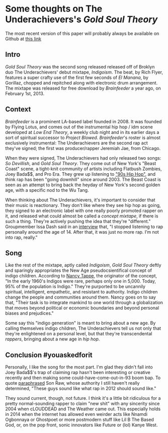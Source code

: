 # Some thoughts on The Underachievers's *Gold Soul Theory*

The most recent version of this paper will probably always be available on Github at [this link](https://github.com/amonks/hip-hop-analysis/blob/master/goldsoultheory.md)

## Intro

*Gold Soul Theory* was the second song released released off of Broklyn duo The Underachievers' debut mixtape, *Indigoism*. The beat, by Rich Flyer, features a super crafty use of the first few seconds of *El Manana*, by Gorillaz, chopped and repitched along with electronic drum arrangement. The mixtape was released for free download by *Brainfeeder* a year ago, on February 1st, 2013.

## Context

*Brainfeeder* is a prominent LA-based label founded in 2008. It was founded by Flying Lotus, and comes out of the instrumental hip hop / idm scene developed at *Low End Theory*, a weekly club night and in its earlier days a sort of spiritual successor to *Project Blowed*. *Brainfeeder*'s roster is almost exclusively instrumental: The Underachievers are the second rap act they've signed; the first was producer/rapper Jeremiah Jae, from Chicago.

When they were signed, The Underachievers had only released two songs: *So Devillish*, and *Gold Soul Theory*. They come out of New York's "Beast Coast" scene, a tight-knit community of artists including Flatbush Zombies, Joey Bada$$,  and Pro Era. They grew up listening to ["90s Hip Hop"](http://www.complex.com/music/2013/02/who-are-the-underachievers/first-experiences-with-hip-hop), and think rap has been "going downhill" since around 2003. The Beast Coast is seen as an attempt to bring back the heyday of New York's second golden age, with a specific nod to the Wu Tang.

When thinking about The Underachievers, it's important to consider that their music is reactionary. They don't like where they see hip hop as going, they signed to an electronic label with one really poorly promoted rapper on it, and released what could almost be called a *concept mixtape*, if there is such a thing. They're actively pushing the idea that they're "different." Groupmember Issa Dash said in an [interview](http://www.complex.com/music/2013/02/who-are-the-underachievers/first-experiences-with-hip-hop) that, "I stopped listening to rap personally around the age of 14. After that, it was just no more rap. I’m not into rap, really."

## Song

Like the rest of the mixtape, aptly called *Indigoism*, *Gold Soul Theory* deftly and sparingly appropriates the New Age pseudocsientifical concept of indigo children. According to [Nancy Tappe](http://allaboutindigos.com/), the originator of the concept, "In the early 1960's Indigos were rare, perhaps only one in 5,000. Today, 95% of the population is Indigo." They're purported to be uncannily spiritual, intelligent, empathetic, and resistant to authority. Indigo children change the people and communities around them. Nancy goes on to say that, "Their task is to integrate mankind to one world through a globalization that moves beyond political or economic boundaries and beyond personal biases and prejudices."

Some say this "indigo generation" is meant to bring about a new age. By calling themselves indigo children, The Underachievers tell us not only that they're enlightened on a personal level, but that they're transcendental *rappers*,  bringing about a new age in *hip hop*. 

## Conclusion #youaskedforit

Personally, I like the song for the most part. I'm glad they didn't fall into Joey Bada$$'s trap of claiming rap hasn't been interesting or creative recently and then making some could-have-come-out-in-93 boom bap. To quote [paraphrased](http://passionweiss.com/2012/09/17/the-elevation-of-the-underachievers/) Son Raw, whose authority I still haven't really determined, "These guys sound like what rap in 2012 should sound like."

They sound current, though, not future. I think it's a little bit ridiculous for a pretty normal-sounding rapper to claim "new shit" with any sincerity since 2004 when cLOUDDEAD and The Weather came out. This especially holds in 2014 when the internet has allowed even weirder acts like Nnamdi Ogbonnaya or Ghostpoet or more postmodern stuff like Lil B The Based God, or, on the pop front, sonic innovators like Future or (lol) Kanye West.